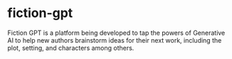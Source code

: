 # fiction-gpt
Fiction GPT is a platform being developed to tap the powers of Generative AI to help new authors brainstorm ideas for their next work, including the plot, setting, and characters among others. 
